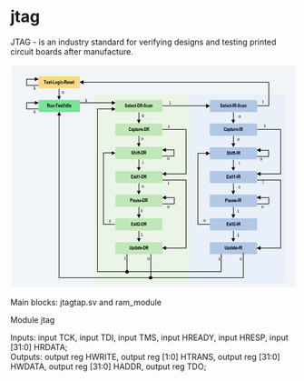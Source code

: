 # jtag
JTAG - is an industry standard for verifying designs and testing printed circuit boards after manufacture.

![TAP State Machine](https://github.com/mrscaletto/jtag/blob/main/jtag-part-ii-the-test-access-port-state-machine-.png)

Main blocks: jtagtap.sv and ram_module

Module jtag 

Inputs: input TCK, input TDI, input TMS, input HREADY, input HRESP, input [31:0] HRDATA;              
Outputs: output reg HWRITE, output reg [1:0] HTRANS, output reg [31:0] HWDATA, output reg [31:0] HADDR, output reg TDO;
  	
  	
